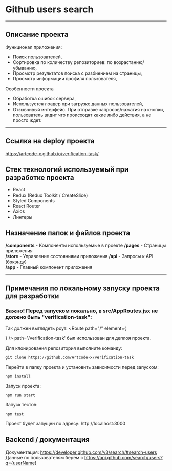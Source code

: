 # Github users search

---

## Описание проекта

Функционал приложения:

-   Поиск пользователей,
-   Сортировка по количеству репозиториев: по возрастанию/убыванию,
-   Просмотр результатов поиска с разбиением на страницы,
-   Просмотр информации профиля пользователя,

Особенности проекта

-   Обработка ошибок сервера,
-   Используется лоадер при загрузке данных пользователей,
-   Отзывчивый интерфейс. При отправке запросов/нажатия на кнопки, пользователь видит что происходят какие либо действия, а не просто ждет.

---

## Ссылка на deploy проекта

https://artcode-x.github.io/verification-task/

## Стек технологий используемый при разработке проекта

-   React
-   Redux (Redux Toolkit / CreateSlice)
-   Styled Components
-   React Router
-   Axios
-   Линтеры

## Назначение папок и файлов проекта

**/components** - Компоненты используемые в проекте
**/pages** - Страницы приложения  
**/store** - Управление состояниями приложения
**/api** - Запросы к API (бэкэнду)  
**/app** - Главный компонент приложения

---

## Примечания по локальному запуску проекта для разработки

### Важно! Перед запуском локально, в src/AppRoutes.jsx не должно быть "verification-task":  
Так должен выглядеть роут: <Route path="/" element={<Main />} /> 
path='/verification-task' был использован для деплоя проекта.

Для клонирования репозитория выполните команду:

```
git clone https://github.com/Artcode-x/verification-task
```

Перейти в папку проекта и установить зависимости перед запуском:

```
npm install
```

Запуск проекта:

```
npm run start
```

Запуск тестов:

```
npm test
```

Проект будет запущен по адресу: http://localhost:3000

## Backend / документация

Документация: https://developer.github.com/v3/search/#search-users
Данные по пользователям берем с https://api.github.com/search/users?q={userName}
